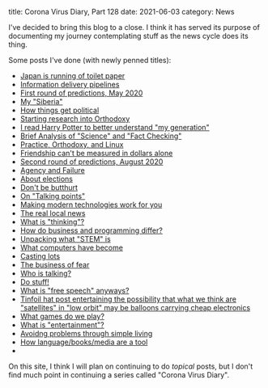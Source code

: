title: Corona Virus Diary, Part 128
date: 2021-06-03
category: News

I've decided to bring this blog to a close. I think it has served its
purpose of documenting my journey contemplating stuff as the news
cycle does its thing.

Some posts I've done (with newly penned titles):

- [Japan is running of toilet paper](https://captainalan.github.io/pelican-test/corona-virus-diary-part-1.html)
- [Information delivery pipelines](https://captainalan.github.io/pelican-test/corona-virus-diary-part-5.html)
- [First round of predictions, May 2020](https://captainalan.github.io/pelican-test/corona-virus-diary-part-6.html)
- [My "Siberia"](https://captainalan.github.io/pelican-test/corona-virus-diary-part-13.html)
- [How things get political](https://captainalan.github.io/pelican-test/corona-virus-diary-part-24.html)
- [Starting research into Orthodoxy](https://captainalan.github.io/pelican-test/corona-virus-diary-part-31.html)
- [I read Harry Potter to better understand "my generation"](https://captainalan.github.io/pelican-test/corona-virus-diary-part-32.html)
- [Brief Analysis of "Science" and "Fact Checking"](https://captainalan.github.io/pelican-test/corona-virus-diary-part-40.html)
- [Practice, Orthodoxy, and Linux](https://captainalan.github.io/pelican-test/corona-virus-diary-part-50.html)
- [Friendship can't be measured in dollars alone](https://captainalan.github.io/pelican-test/corona-virus-diary-part-51.html)
- [Second round of predictions, August 2020](https://captainalan.github.io/pelican-test/corona-virus-diary-part-53.html)
- [Agency and Failure](https://captainalan.github.io/pelican-test/corona-virus-diary-part-67.hml)
- [About elections](https://captainalan.github.io/pelican-test/corona-virus-diary-part-68.html)
- [Don't be butthurt](https://captainalan.github.io/pelican-test/corona-virus-diary-part-71.html)
- [On "Talking points"](https://captainalan.github.io/pelican-test/corona-virus-diary-part-76.html)
- [Making modern technologies work for you](https://captainalan.github.io/pelican-test/corona-virus-diary-part-87.html)
- [The real local news](https://captainalan.github.io/pelican-test/corona-virus-diary-part-90.html)
- [What is "thinking"?](https://captainalan.github.io/pelican-test/corona-virus-diary-part-94.html)
- [How do business and programming differ?](https://captainalan.github.io/pelican-test/corona-virus-diary-part-96.html)
- [Unpacking what "STEM" is](https://captainalan.github.io/pelican-test/corona-virus-diary-part-98.html)
- [What computers have become](https://captainalan.github.io/pelican-test/corona-virus-diary-part-104.html)
- [Casting lots](https://captainalan.github.io/pelican-test/corona-virus-diary-part-106.html)
- [The business of fear](https://captainalan.github.io/pelican-test/corona-virus-diary-part-109.html)
- [Who is talking?](https://captainalan.github.io/pelican-test/corona-virus-diary-part-110.html)
- [Do stuff!](https://captainalan.github.io/pelican-test/corona-virus-diary-part-111.html)
- [What is "free speech" anyways?](https://captainalan.github.io/pelican-test/corona-virus-diary-part-112.html)
- [Tinfoil hat post entertaining the possibility that what we think are "satellites" in "low orbit" may be balloons carrying cheap electronics](https://captainalan.github.io/pelican-test/corona-virus-diary-part-113.html)
- [What games do we play?](https://captainalan.github.io/pelican-test/corona-virus-diary-part-119.html)
- [What is "entertainment"?](https://captainalan.github.io/pelican-test/corona-virus-diary-part-120.html)
- [Avoidng problems through simple living](https://captainalan.github.io/pelican-test/corona-virus-diary-part-121.html)
- [How language/books/media are a tool](https://captainalan.github.io/pelican-test/corona-virus-diary-part-123.html)
- 

On this site, I think I will plan on continuing to do *topical* posts,
but I don't find much point in continuing a series called "Corona
Virus Diary".

